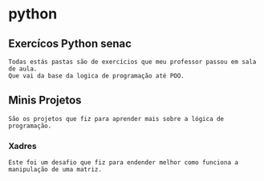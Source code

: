 # python
## Exercícos Python senac
    Todas estás pastas são de exercícios que meu professor passou em sala de aula.
    Que vai da base da logica de programação até POO.

## Minis Projetos
    São os projetos que fiz para aprender mais sobre a lógica de programação.

### Xadres
    Este foi um desafio que fiz para endender melhor como funciona a manipulação de uma matriz.
    
